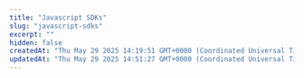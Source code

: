 ```yaml
---
title: "Javascript SDKs"
slug: "javascript-sdks"
excerpt: ""
hidden: false
createdAt: "Thu May 29 2025 14:19:51 GMT+0000 (Coordinated Universal Time)"
updatedAt: "Thu May 29 2025 14:51:27 GMT+0000 (Coordinated Universal Time)"
---
```

